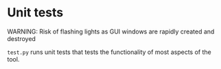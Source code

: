 # Unit tests

WARNING: Risk of flashing lights as GUI windows are rapidly created and destroyed

`test.py` runs unit tests that tests the functionality of most aspects of the tool.
